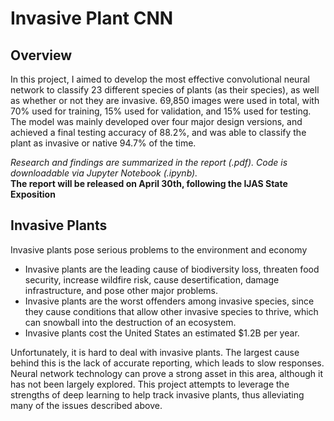 # Invasive Plant CNN



## Overview

In this project, I aimed to develop the most effective convolutional neural network to classify 23 different species of plants (as their species), as well as whether or not they are invasive. 69,850 images were used in total, with 70% used for training, 15% used for validation, and 15% used for testing. The model was mainly developed over four major design versions, and achieved a final testing accuracy of 88.2%, and was able to classify the plant as invasive or native 94.7% of the time.

*Research and findings are summarized in the report (.pdf). Code is downloadable via Jupyter Notebook (.ipynb).* <br>
**The report will be released on April 30th, following the IJAS State Exposition**


## Invasive Plants
Invasive plants pose serious problems to the environment and economy
* Invasive plants are the leading cause of biodiversity loss, threaten food security, increase wildfire risk, cause desertification, damage infrastructure, and pose other major problems.
* Invasive plants are the worst offenders among invasive species, since they cause conditions that allow other invasive species to thrive, which can snowball into the destruction of an ecosystem.
* Invasive plants cost the United States an estimated $1.2B per year.

Unfortunately, it is hard to deal with invasive plants. The largest cause behind this is the lack of accurate reporting, which leads to slow responses. Neural network technology can prove a strong asset in this area, although it has not been largely explored. This project attempts to leverage the strengths of deep learning to help track invasive plants, thus alleviating many of the issues described above. <br>

